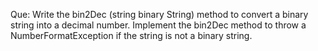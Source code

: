 Que: Write the bin2Dec (string binary String) method to convert a binary string into a decimal number. Implement the bin2Dec method to throw a NumberFormatException if the string is not a binary string.
